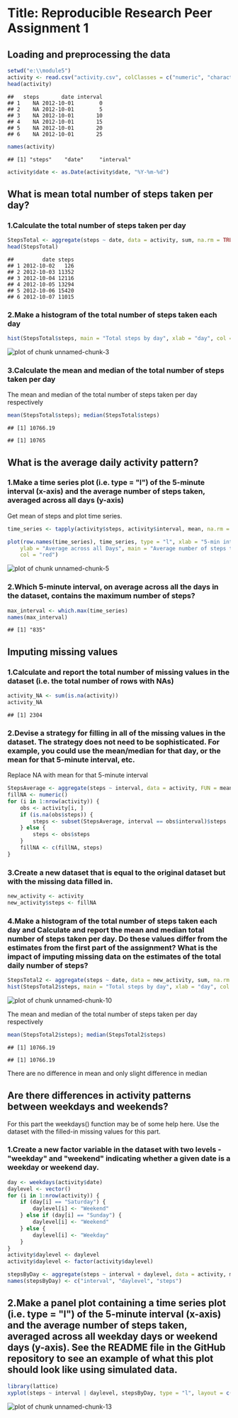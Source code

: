 
# Title: Reproducible Research Peer Assignment 1

## Loading and preprocessing the data



```r
setwd("e:\\module5")
activity <- read.csv("activity.csv", colClasses = c("numeric", "character", "numeric"))
head(activity)
```

```
##   steps       date interval
## 1    NA 2012-10-01        0
## 2    NA 2012-10-01        5
## 3    NA 2012-10-01       10
## 4    NA 2012-10-01       15
## 5    NA 2012-10-01       20
## 6    NA 2012-10-01       25
```

```r
names(activity)
```

```
## [1] "steps"    "date"     "interval"
```

```r
activity$date <- as.Date(activity$date, "%Y-%m-%d")
```

## What is mean total number of steps taken per day?


### 1.Calculate the total number of steps taken per day


```r
StepsTotal <- aggregate(steps ~ date, data = activity, sum, na.rm = TRUE)
head(StepsTotal)
```

```
##         date steps
## 1 2012-10-02   126
## 2 2012-10-03 11352
## 3 2012-10-04 12116
## 4 2012-10-05 13294
## 5 2012-10-06 15420
## 6 2012-10-07 11015
```

### 2.Make a histogram of the total number of steps taken each day


```r
hist(StepsTotal$steps, main = "Total steps by day", xlab = "day", col = "red")
```

![plot of chunk unnamed-chunk-3](figure/unnamed-chunk-3-1.png) 

### 3.Calculate the mean and median of the total number of steps taken per day

The mean and median of the total number of steps taken per day respectively

```r
mean(StepsTotal$steps); median(StepsTotal$steps)
```

```
## [1] 10766.19
```

```
## [1] 10765
```

## What is the average daily activity pattern?

### 1.Make a time series plot (i.e. type = "l") of the 5-minute interval (x-axis) and the average number of steps taken, averaged across all days (y-axis)

Get mean of steps and plot time series.


```r
time_series <- tapply(activity$steps, activity$interval, mean, na.rm = TRUE)

plot(row.names(time_series), time_series, type = "l", xlab = "5-min interval", 
    ylab = "Average across all Days", main = "Average number of steps taken", 
    col = "red")
```

![plot of chunk unnamed-chunk-5](figure/unnamed-chunk-5-1.png) 

### 2.Which 5-minute interval, on average across all the days in the dataset, contains the maximum number of steps?


```r
max_interval <- which.max(time_series)
names(max_interval)
```

```
## [1] "835"
```

## Imputing missing values

### 1.Calculate and report the total number of missing values in the dataset (i.e. the total number of rows with NAs)


```r
activity_NA <- sum(is.na(activity))
activity_NA
```

```
## [1] 2304
```

### 2.Devise a strategy for filling in all of the missing values in the dataset. The strategy does not need to be sophisticated. For example, you could use the mean/median for that day, or the mean for that 5-minute interval, etc.



Replace NA with mean for that 5-minute interval

```r
StepsAverage <- aggregate(steps ~ interval, data = activity, FUN = mean)
fillNA <- numeric()
for (i in 1:nrow(activity)) {
    obs <- activity[i, ]
    if (is.na(obs$steps)) {
        steps <- subset(StepsAverage, interval == obs$interval)$steps
    } else {
        steps <- obs$steps
    }
    fillNA <- c(fillNA, steps)
}
```

### 3.Create a new dataset that is equal to the original dataset but with the missing data filled in.


```r
new_activity <- activity
new_activity$steps <- fillNA
```


### 4.Make a histogram of the total number of steps taken each day and Calculate and report the mean and median total number of steps taken per day. Do these values differ from the estimates from the first part of the assignment? What is the impact of imputing missing data on the estimates of the total daily number of steps?


```r
StepsTotal2 <- aggregate(steps ~ date, data = new_activity, sum, na.rm = TRUE)
hist(StepsTotal2$steps, main = "Total steps by day", xlab = "day", col = "red")
```

![plot of chunk unnamed-chunk-10](figure/unnamed-chunk-10-1.png) 

The mean and median of the total number of steps taken per day respectively

```r
mean(StepsTotal2$steps); median(StepsTotal2$steps)
```

```
## [1] 10766.19
```

```
## [1] 10766.19
```
There are no difference in mean and only slight difference in median

## Are there differences in activity patterns between weekdays and weekends?

For this part the weekdays() function may be of some help here. Use the dataset with the filled-in missing values for this part.

### 1.Create a new factor variable in the dataset with two levels - "weekday" and "weekend" indicating whether a given date is a weekday or weekend day.


```r
day <- weekdays(activity$date)
daylevel <- vector()
for (i in 1:nrow(activity)) {
    if (day[i] == "Saturday") {
        daylevel[i] <- "Weekend"
    } else if (day[i] == "Sunday") {
        daylevel[i] <- "Weekend"
    } else {
        daylevel[i] <- "Weekday"
    }
}
activity$daylevel <- daylevel
activity$daylevel <- factor(activity$daylevel)

stepsByDay <- aggregate(steps ~ interval + daylevel, data = activity, mean)
names(stepsByDay) <- c("interval", "daylevel", "steps")
```


## 2.Make a panel plot containing a time series plot (i.e. type = "l") of the 5-minute interval (x-axis) and the average number of steps taken, averaged across all weekday days or weekend days (y-axis). See the README file in the GitHub repository to see an example of what this plot should look like using simulated data.


```r
library(lattice)
xyplot(steps ~ interval | daylevel, stepsByDay, type = "l", layout = c(1, 2), xlab = "Interval", ylab = "Number of steps")
```

![plot of chunk unnamed-chunk-13](figure/unnamed-chunk-13-1.png) 



